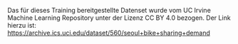 Das für dieses Training bereitgestellte Datenset wurde vom UC Irvine Machine Learning Repository unter der Lizenz CC BY 4.0 bezogen. 
Der Link hierzu ist: https://archive.ics.uci.edu/dataset/560/seoul+bike+sharing+demand

